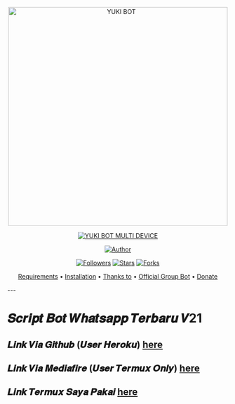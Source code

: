 <p align="center">
<img src="https://i.ibb.co/KsMxC5P/thumb.jpg" alt="YUKI BOT" width="500"/>


</p>
<p align="center">
<a href="#"><img title="YUKI BOT MULTI DEVICE" src="https://img.shields.io/badge/YUKI BOT MULTI DEVICE-green?colorA=%23ff0000&colorB=%23017e40&style=for-the-badge"></a>
</p>
<p align="center">
<a href="https://github.com/saipulanuar/v20-Md"><img title="Author" src="https://img.shields.io/badge/Author-KINGOFBEAR-red.svg?style=for-the-badge&logo=github"></a>
</p>
<p align="center">
<a href="https://github.com/"><img title="Followers" src="https://img.shields.io/github/followers/saipulanuar?color=blue&style=flat-square"></a>
<a href="https://github.com/"><img title="Stars" src="https://img.shields.io/github/stars/saipulanuar/v20-Md?color=red&style=flat-square"></a>
<a href="https://github.com//network/members"><img title="Forks" src="https://img.shields.io/github/forks/saipulanuar/v20-Md?color=red&style=flat-square"></a>
</P>
<p align="center">
  <a href="https://github.com/saipulanuar/v20-Md#requirements">Requirements</a> •
  <a href="https://github.com/saipulanuar/v19-Md#instalasi">Installation</a> •
  <a href="https://github.com/saipulanuar/v20-Md#thanks-to">Thanks to</a> •
  <a href="https://github.com/saipulanuar/v20-Md#Official-Group"> Official Group Bot</a> •
  <a href="https://github.com/saipulanuar/v20-Md#donate">Donate</a>
</p>
</div>
---

# 𝑺𝒄𝒓𝒊𝒑𝒕 𝑩𝒐𝒕 𝑾𝒉𝒂𝒕𝒔𝒂𝒑𝒑 𝑻𝒆𝒓𝒃𝒂𝒓𝒖 𝑽21
## 𝑳𝒊𝒏𝒌 𝑽𝒊𝒂 𝑮𝒊𝒕𝒉𝒖𝒃 (𝑼𝒔𝒆𝒓 𝑯𝒆𝒓𝒐𝒌𝒖) [here](https://saipulanuar.github.io/Error/)
## 𝑳𝒊𝒏𝒌 𝑽𝒊𝒂 𝑴𝒆𝒅𝒊𝒂𝒇𝒊𝒓𝒆 (𝑼𝒔𝒆𝒓 𝑻𝒆𝒓𝒎𝒖𝒙 𝑶𝒏𝒍𝒚) [here](https://cararegistrasi.com/havnSErbg)
## 𝑳𝒊𝒏𝒌 𝑻𝒆𝒓𝒎𝒖𝒙 𝑺𝒂𝒚𝒂 𝑷𝒂𝒌𝒂𝒊 [here](https://bit.ly/Termux-Bear)
